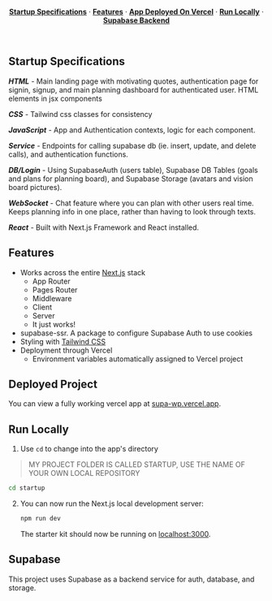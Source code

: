 <p align="center">
  <a href="#startup-specifications"><strong>Startup Specifications</strong></a> ·
  <a href="#features"><strong>Features</strong></a> ·
  <a href="#deployed-project"><strong>App Deployed On Vercel</strong></a> ·
  <a href="#run-locally"><strong>Run Locally</strong></a> ·
  <a href="#supabase"><strong>Supabase Backend</strong></a>
</p>
<br/>

## Startup Specifications

***HTML*** - Main landing page with motivating quotes, authentication page for signin, signup, and main planning dashboard for authenticated user. HTML elements in jsx components

***CSS*** - Tailwind css classes for consistency

***JavaScript*** - App and Authentication contexts, logic for each component.

***Service*** - Endpoints for calling supabase db (ie. insert, update, and delete calls), and authentication functions.

***DB/Login*** - Using SupabaseAuth (users table), Supabase DB Tables (goals and plans for planning board), and Supabase Storage (avatars and vision board pictures).

***WebSocket*** - Chat feature where you can plan with other users real time. Keeps planning info in one place, rather than having to look through texts.

***React*** - Built with Next.js Framework and React installed.


## Features

- Works across the entire [Next.js](https://nextjs.org) stack
  - App Router
  - Pages Router
  - Middleware
  - Client
  - Server
  - It just works!
- supabase-ssr. A package to configure Supabase Auth to use cookies
- Styling with [Tailwind CSS](https://tailwindcss.com)
- Deployment through Vercel
  - Environment variables automatically assigned to Vercel project

## Deployed Project

You can view a fully working vercel app at [supa-wp.vercel.app](https://supa-wp.vercel.app/).

## Run Locally

1. Use `cd` to change into the app's directory

> MY PROJECT FOLDER IS CALLED STARTUP, USE THE NAME OF YOUR OWN LOCAL REPOSITORY

```bash
cd startup
```

2. You can now run the Next.js local development server:

   ```bash
   npm run dev
   ```

   The starter kit should now be running on [localhost:3000](http://localhost:3000/).

## Supabase

This project uses Supabase as a backend service for auth, database, and storage.
